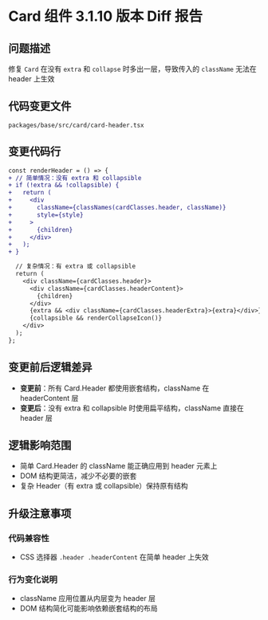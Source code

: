 # Card 组件 3.1.10 版本 Diff 报告

## 问题描述
修复 `Card` 在没有 `extra` 和 `collapse` 时多出一层，导致传入的 `className` 无法在 header 上生效

## 代码变更文件
`packages/base/src/card/card-header.tsx`

## 变更代码行
```diff
const renderHeader = () => {
+ // 简单情况：没有 extra 和 collapsible
+ if (!extra && !collapsible) {
+   return (
+     <div 
+       className={classNames(cardClasses.header, className)}
+       style={style}
+     >
+       {children}
+     </div>
+   );
+ }

  // 复杂情况：有 extra 或 collapsible
  return (
    <div className={cardClasses.header}>
      <div className={cardClasses.headerContent}>
        {children}
      </div>
      {extra && <div className={cardClasses.headerExtra}>{extra}</div>}
      {collapsible && renderCollapseIcon()}
    </div>
  );
};
```

## 变更前后逻辑差异
- **变更前**：所有 Card.Header 都使用嵌套结构，className 在 headerContent 层
- **变更后**：没有 extra 和 collapsible 时使用扁平结构，className 直接在 header 层

## 逻辑影响范围
- 简单 Card.Header 的 className 能正确应用到 header 元素上
- DOM 结构更简洁，减少不必要的嵌套
- 复杂 Header（有 extra 或 collapsible）保持原有结构

## 升级注意事项

### 代码兼容性
- CSS 选择器 `.header .headerContent` 在简单 header 上失效

### 行为变化说明
- className 应用位置从内层变为 header 层
- DOM 结构简化可能影响依赖嵌套结构的布局